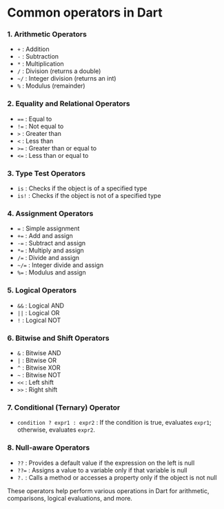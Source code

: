 # Common operators in Dart

### 1. **Arithmetic Operators**
   - `+` : Addition
   - `-` : Subtraction
   - `*` : Multiplication
   - `/` : Division (returns a double)
   - `~/` : Integer division (returns an int)
   - `%` : Modulus (remainder)

### 2. **Equality and Relational Operators**
   - `==` : Equal to
   - `!=` : Not equal to
   - `>` : Greater than
   - `<` : Less than
   - `>=` : Greater than or equal to
   - `<=` : Less than or equal to

### 3. **Type Test Operators**
   - `is` : Checks if the object is of a specified type
   - `is!` : Checks if the object is not of a specified type

### 4. **Assignment Operators**
   - `=` : Simple assignment
   - `+=` : Add and assign
   - `-=` : Subtract and assign
   - `*=` : Multiply and assign
   - `/=` : Divide and assign
   - `~/=` : Integer divide and assign
   - `%=` : Modulus and assign

### 5. **Logical Operators**
   - `&&` : Logical AND
   - `||` : Logical OR
   - `!` : Logical NOT

### 6. **Bitwise and Shift Operators**
   - `&` : Bitwise AND
   - `|` : Bitwise OR
   - `^` : Bitwise XOR
   - `~` : Bitwise NOT
   - `<<` : Left shift
   - `>>` : Right shift

### 7. **Conditional (Ternary) Operator**
   - `condition ? expr1 : expr2` : If the condition is true, evaluates `expr1`; otherwise, evaluates `expr2`.

### 8. **Null-aware Operators**
   - `??` : Provides a default value if the expression on the left is null
   - `??=` : Assigns a value to a variable only if that variable is null
   - `?.` : Calls a method or accesses a property only if the object is not null

These operators help perform various operations in Dart for arithmetic, comparisons, logical evaluations, and more.